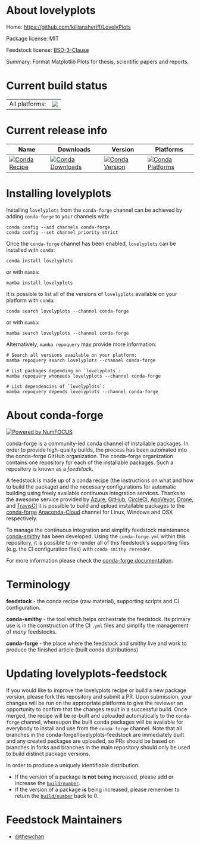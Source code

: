 About lovelyplots
=================

Home: https://github.com/killiansheriff/LovelyPlots

Package license: MIT

Feedstock license: [BSD-3-Clause](https://github.com/conda-forge/lovelyplots-feedstock/blob/main/LICENSE.txt)

Summary: Format Matplotlib Plots for thesis, scientific papers and reports.

Current build status
====================


<table><tr><td>All platforms:</td>
    <td>
      <a href="https://dev.azure.com/conda-forge/feedstock-builds/_build/latest?definitionId=16862&branchName=main">
        <img src="https://dev.azure.com/conda-forge/feedstock-builds/_apis/build/status/lovelyplots-feedstock?branchName=main">
      </a>
    </td>
  </tr>
</table>

Current release info
====================

| Name | Downloads | Version | Platforms |
| --- | --- | --- | --- |
| [![Conda Recipe](https://img.shields.io/badge/recipe-lovelyplots-green.svg)](https://anaconda.org/conda-forge/lovelyplots) | [![Conda Downloads](https://img.shields.io/conda/dn/conda-forge/lovelyplots.svg)](https://anaconda.org/conda-forge/lovelyplots) | [![Conda Version](https://img.shields.io/conda/vn/conda-forge/lovelyplots.svg)](https://anaconda.org/conda-forge/lovelyplots) | [![Conda Platforms](https://img.shields.io/conda/pn/conda-forge/lovelyplots.svg)](https://anaconda.org/conda-forge/lovelyplots) |

Installing lovelyplots
======================

Installing `lovelyplots` from the `conda-forge` channel can be achieved by adding `conda-forge` to your channels with:

```
conda config --add channels conda-forge
conda config --set channel_priority strict
```

Once the `conda-forge` channel has been enabled, `lovelyplots` can be installed with `conda`:

```
conda install lovelyplots
```

or with `mamba`:

```
mamba install lovelyplots
```

It is possible to list all of the versions of `lovelyplots` available on your platform with `conda`:

```
conda search lovelyplots --channel conda-forge
```

or with `mamba`:

```
mamba search lovelyplots --channel conda-forge
```

Alternatively, `mamba repoquery` may provide more information:

```
# Search all versions available on your platform:
mamba repoquery search lovelyplots --channel conda-forge

# List packages depending on `lovelyplots`:
mamba repoquery whoneeds lovelyplots --channel conda-forge

# List dependencies of `lovelyplots`:
mamba repoquery depends lovelyplots --channel conda-forge
```


About conda-forge
=================

[![Powered by
NumFOCUS](https://img.shields.io/badge/powered%20by-NumFOCUS-orange.svg?style=flat&colorA=E1523D&colorB=007D8A)](https://numfocus.org)

conda-forge is a community-led conda channel of installable packages.
In order to provide high-quality builds, the process has been automated into the
conda-forge GitHub organization. The conda-forge organization contains one repository
for each of the installable packages. Such a repository is known as a *feedstock*.

A feedstock is made up of a conda recipe (the instructions on what and how to build
the package) and the necessary configurations for automatic building using freely
available continuous integration services. Thanks to the awesome service provided by
[Azure](https://azure.microsoft.com/en-us/services/devops/), [GitHub](https://github.com/),
[CircleCI](https://circleci.com/), [AppVeyor](https://www.appveyor.com/),
[Drone](https://cloud.drone.io/welcome), and [TravisCI](https://travis-ci.com/)
it is possible to build and upload installable packages to the
[conda-forge](https://anaconda.org/conda-forge) [Anaconda-Cloud](https://anaconda.org/)
channel for Linux, Windows and OSX respectively.

To manage the continuous integration and simplify feedstock maintenance
[conda-smithy](https://github.com/conda-forge/conda-smithy) has been developed.
Using the ``conda-forge.yml`` within this repository, it is possible to re-render all of
this feedstock's supporting files (e.g. the CI configuration files) with ``conda smithy rerender``.

For more information please check the [conda-forge documentation](https://conda-forge.org/docs/).

Terminology
===========

**feedstock** - the conda recipe (raw material), supporting scripts and CI configuration.

**conda-smithy** - the tool which helps orchestrate the feedstock.
                   Its primary use is in the construction of the CI ``.yml`` files
                   and simplify the management of *many* feedstocks.

**conda-forge** - the place where the feedstock and smithy live and work to
                  produce the finished article (built conda distributions)


Updating lovelyplots-feedstock
==============================

If you would like to improve the lovelyplots recipe or build a new
package version, please fork this repository and submit a PR. Upon submission,
your changes will be run on the appropriate platforms to give the reviewer an
opportunity to confirm that the changes result in a successful build. Once
merged, the recipe will be re-built and uploaded automatically to the
`conda-forge` channel, whereupon the built conda packages will be available for
everybody to install and use from the `conda-forge` channel.
Note that all branches in the conda-forge/lovelyplots-feedstock are
immediately built and any created packages are uploaded, so PRs should be based
on branches in forks and branches in the main repository should only be used to
build distinct package versions.

In order to produce a uniquely identifiable distribution:
 * If the version of a package **is not** being increased, please add or increase
   the [``build/number``](https://docs.conda.io/projects/conda-build/en/latest/resources/define-metadata.html#build-number-and-string).
 * If the version of a package **is** being increased, please remember to return
   the [``build/number``](https://docs.conda.io/projects/conda-build/en/latest/resources/define-metadata.html#build-number-and-string)
   back to 0.

Feedstock Maintainers
=====================

* [@thewchan](https://github.com/thewchan/)

